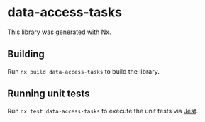 # data-access-tasks

This library was generated with [Nx](https://nx.dev).

## Building

Run `nx build data-access-tasks` to build the library.

## Running unit tests

Run `nx test data-access-tasks` to execute the unit tests via [Jest](https://jestjs.io).
